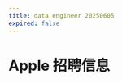 ```yaml
---
title: data engineer 20250605
expired: false
---
```


# Apple 招聘信息

<JobPostingTable job-posting-json-path="apple/data/data-engineer-20250605.json" />